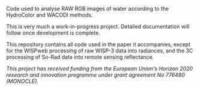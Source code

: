 Code used to analyse RAW RGB images of water according to the HydroColor and WACODI methods.

This is very much a work-in-progress project. Detailed documentation will follow once development is complete.

This repository contains all code used in the paper it accompanies, except for the WISPweb processing of raw WISP-3 data into radiances, and the 3C processing of So-Rad data into remote sensing reflectance.

_This project has received funding from the European Union's Horizon 2020 research and innovation programme under grant agreement No 776480 (MONOCLE)._
